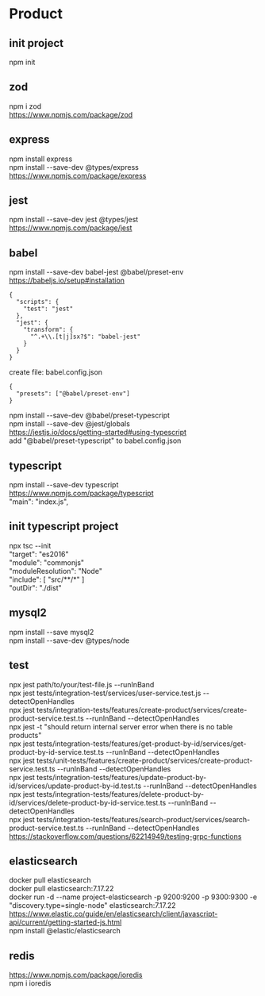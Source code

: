 # Product

## init project
npm init  

## zod  
npm i zod  
https://www.npmjs.com/package/zod  

## express  
npm install express  
npm install --save-dev @types/express    
https://www.npmjs.com/package/express  

## jest  
npm install --save-dev jest @types/jest  
https://www.npmjs.com/package/jest  

## babel  
npm install --save-dev babel-jest @babel/preset-env  
https://babeljs.io/setup#installation  
```
{
  "scripts": {
    "test": "jest"
  },
  "jest": {
    "transform": {
      "^.+\\.[t|j]sx?$": "babel-jest"
    }
  }
}
```
create file: babel.config.json
```
{
  "presets": ["@babel/preset-env"]
}
```
npm install --save-dev @babel/preset-typescript  
npm install --save-dev @jest/globals  
https://jestjs.io/docs/getting-started#using-typescript  
add "@babel/preset-typescript" to babel.config.json  

## typescript  
npm install --save-dev typescript  
https://www.npmjs.com/package/typescript  
"main": "index.js",

## init typescript project  
npx tsc --init  
"target": "es2016"  
"module": "commonjs"  
"moduleResolution": "Node"  
"include": [
    "src/**/*"
]  
"outDir": "./dist"

## mysql2
npm install --save mysql2  
npm install --save-dev @types/node  

## test  
npx jest path/to/your/test-file.js --runInBand  
npx jest tests/integration-test/services/user-service.test.js --detectOpenHandles  
npx jest tests/integration-tests/features/create-product/services/create-product-service.test.ts --runInBand --detectOpenHandles  
npx jest -t "should return internal server error when there is no table products"   
npx jest tests/integration-tests/features/get-product-by-id/services/get-product-by-id-service.test.ts --runInBand --detectOpenHandles  
npx jest tests/unit-tests/features/create-product/services/create-product-service.test.ts --runInBand --detectOpenHandles  
npx jest tests/integration-tests/features/update-product-by-id/services/update-product-by-id.test.ts  --runInBand --detectOpenHandles  
npx jest tests/integration-tests/features/delete-product-by-id/services/delete-product-by-id-service.test.ts --runInBand --detectOpenHandles  
npx jest tests/integration-tests/features/search-product/services/search-product-service.test.ts  --runInBand --detectOpenHandles  
https://stackoverflow.com/questions/62214949/testing-grpc-functions  

## elasticsearch  
docker pull elasticsearch  
docker pull elasticsearch:7.17.22  
docker run -d --name project-elasticsearch -p 9200:9200 -p 9300:9300 -e "discovery.type=single-node" elasticsearch:7.17.22  
https://www.elastic.co/guide/en/elasticsearch/client/javascript-api/current/getting-started-js.html  
npm install @elastic/elasticsearch  

## redis
https://www.npmjs.com/package/ioredis  
npm i ioredis  